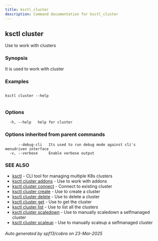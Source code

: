 ```yaml
---
title: ksctl_cluster
description: Command documentation for ksctl_cluster
---
```


## ksctl cluster

Use to work with clusters

### Synopsis

It is used to work with cluster

### Examples

```

ksctl cluster --help
		
```

### Options

```
  -h, --help   help for cluster
```

### Options inherited from parent commands

```
      --debug-cli   Its used to run debug mode against cli's menudriven interface
  -v, --verbose     Enable verbose output
```

### SEE ALSO

* [ksctl](ksctl.md)	 - CLI tool for managing multiple K8s clusters
* [ksctl cluster addons](ksctl_cluster_addons.md)	 - Use to work with addons
* [ksctl cluster connect](ksctl_cluster_connect.md)	 - Connect to existing cluster
* [ksctl cluster create](ksctl_cluster_create.md)	 - Use to create a cluster
* [ksctl cluster delete](ksctl_cluster_delete.md)	 - Use to delete a cluster
* [ksctl cluster get](ksctl_cluster_get.md)	 - Use to get the cluster
* [ksctl cluster list](ksctl_cluster_list.md)	 - Use to list all the clusters
* [ksctl cluster scaledown](ksctl_cluster_scaledown.md)	 - Use to manually scaledown a selfmanaged cluster
* [ksctl cluster scaleup](ksctl_cluster_scaleup.md)	 - Use to manually scaleup a selfmanaged cluster

###### Auto generated by spf13/cobra on 23-Mar-2025

